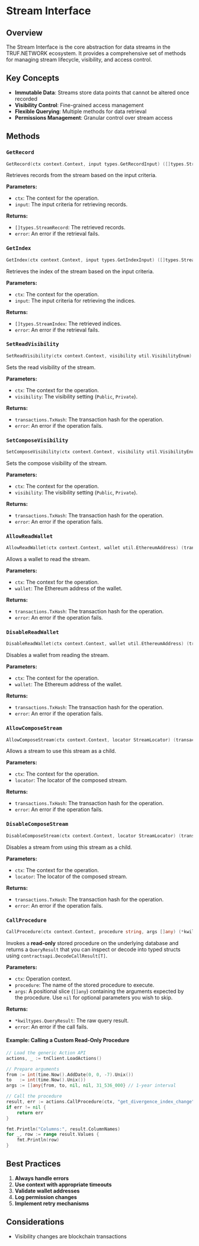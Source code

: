 # Stream Interface

## Overview

The Stream Interface is the core abstraction for data streams in the TRUF.NETWORK ecosystem. It provides a comprehensive set of methods for managing stream lifecycle, visibility, and access control.

## Key Concepts

- **Immutable Data**: Streams store data points that cannot be altered once recorded
- **Visibility Control**: Fine-grained access management
- **Flexible Querying**: Multiple methods for data retrieval
- **Permissions Management**: Granular control over stream access

## Methods

### `GetRecord`

```go
GetRecord(ctx context.Context, input types.GetRecordInput) ([]types.StreamRecord, error)
```

Retrieves records from the stream based on the input criteria.

**Parameters:**
- `ctx`: The context for the operation.
- `input`: The input criteria for retrieving records.

**Returns:**
- `[]types.StreamRecord`: The retrieved records.
- `error`: An error if the retrieval fails.

### `GetIndex`

```go
GetIndex(ctx context.Context, input types.GetIndexInput) ([]types.StreamIndex, error)
```

Retrieves the index of the stream based on the input criteria.

**Parameters:**
- `ctx`: The context for the operation.
- `input`: The input criteria for retrieving the indices.

**Returns:**
- `[]types.StreamIndex`: The retrieved indices.
- `error`: An error if the retrieval fails.

### `SetReadVisibility`

```go
SetReadVisibility(ctx context.Context, visibility util.VisibilityEnum) (transactions.TxHash, error)
```

Sets the read visibility of the stream.

**Parameters:**
- `ctx`: The context for the operation.
- `visibility`: The visibility setting (`Public`, `Private`).

**Returns:**
- `transactions.TxHash`: The transaction hash for the operation.
- `error`: An error if the operation fails.

### `SetComposeVisibility`

```go
SetComposeVisibility(ctx context.Context, visibility util.VisibilityEnum) (transactions.TxHash, error)
```

Sets the compose visibility of the stream.

**Parameters:**
- `ctx`: The context for the operation.
- `visibility`: The visibility setting (`Public`, `Private`).

**Returns:**
- `transactions.TxHash`: The transaction hash for the operation.
- `error`: An error if the operation fails.

### `AllowReadWallet`

```go
AllowReadWallet(ctx context.Context, wallet util.EthereumAddress) (transactions.TxHash, error)
```

Allows a wallet to read the stream.

**Parameters:**
- `ctx`: The context for the operation.
- `wallet`: The Ethereum address of the wallet.

**Returns:**
- `transactions.TxHash`: The transaction hash for the operation.
- `error`: An error if the operation fails.

### `DisableReadWallet`

```go
DisableReadWallet(ctx context.Context, wallet util.EthereumAddress) (transactions.TxHash, error)
```

Disables a wallet from reading the stream.

**Parameters:**
- `ctx`: The context for the operation.
- `wallet`: The Ethereum address of the wallet.

**Returns:**
- `transactions.TxHash`: The transaction hash for the operation.
- `error`: An error if the operation fails.

### `AllowComposeStream`

```go
AllowComposeStream(ctx context.Context, locator StreamLocator) (transactions.TxHash, error)
```

Allows a stream to use this stream as a child.

**Parameters:**
- `ctx`: The context for the operation.
- `locator`: The locator of the composed stream.

**Returns:**
- `transactions.TxHash`: The transaction hash for the operation.
- `error`: An error if the operation fails.

### `DisableComposeStream`

```go
DisableComposeStream(ctx context.Context, locator StreamLocator) (transactions.TxHash, error)
```

Disables a stream from using this stream as a child.

**Parameters:**
- `ctx`: The context for the operation.
- `locator`: The locator of the composed stream.

**Returns:**
- `transactions.TxHash`: The transaction hash for the operation.
- `error`: An error if the operation fails.

### `CallProcedure`

```go
CallProcedure(ctx context.Context, procedure string, args []any) (*kwiltypes.QueryResult, error)
```

Invokes a **read-only** stored procedure on the underlying database and returns a `QueryResult` that you can inspect or decode into typed structs using `contractsapi.DecodeCallResult[T]`.

**Parameters:**
- `ctx`: Operation context.
- `procedure`: The name of the stored procedure to execute.
- `args`: A positional slice (`[]any`) containing the arguments expected by the procedure. Use `nil` for optional parameters you wish to skip.

**Returns:**
- `*kwiltypes.QueryResult`: The raw query result.
- `error`: An error if the call fails.

#### Example: Calling a Custom Read-Only Procedure

```go
// Load the generic Action API
actions, _ := tnClient.LoadActions()

// Prepare arguments
from := int(time.Now().AddDate(0, 0, -7).Unix())
to   := int(time.Now().Unix())
args := []any{from, to, nil, nil, 31_536_000} // 1-year interval

// Call the procedure
result, err := actions.CallProcedure(ctx, "get_divergence_index_change", args)
if err != nil {
    return err
}

fmt.Println("Columns:", result.ColumnNames)
for _, row := range result.Values {
    fmt.Println(row)
}
```

## Best Practices

1. **Always handle errors**
2. **Use context with appropriate timeouts**
3. **Validate wallet addresses**
4. **Log permission changes**
5. **Implement retry mechanisms**

## Considerations

- Visibility changes are blockchain transactions